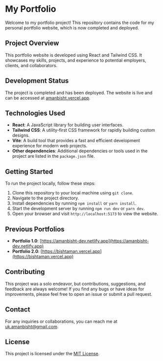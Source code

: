 # My Portfolio

Welcome to my portfolio project! This repository contains the code for my personal portfolio website, which is now completed and deployed.



## Project Overview

This portfolio website is developed using React and Tailwind CSS. It showcases my skills, projects, and experience to potential employers, clients, and collaborators.



## Development Status

The project is completed and has been deployed. The website is live and can be accessed at [amanbisht.vercel.app](https://amanbisht.vercel.app).



## Technologies Used

- **React**: A JavaScript library for building user interfaces.
- **Tailwind CSS**: A utility-first CSS framework for rapidly building custom designs.
- **Vite**: A build tool that provides a fast and efficient development experience for modern web projects.
- **Other dependencies**: Additional dependencies or tools used in the project are listed in the `package.json` file.



## Getting Started

To run the project locally, follow these steps:

1. Clone this repository to your local machine using `git clone`.
2. Navigate to the project directory.
3. Install dependencies by running `npm install` or `yarn install`.
4. Start the development server by running `npm run dev` or `yarn dev`.
5. Open your browser and visit `http://localhost:5173` to view the website.



## Previous Portfolios

- **Portfolio 1.0**: [https://amanbisht-dev.netlify.app](https://amanbisht-dev.netlify.app)
- **Portfolio 2.0**: [https://bishtaman.vercel.app](https://bishtaman.vercel.app)



## Contributing

This project was a solo endeavor, but contributions, suggestions, and feedback are always welcome! If you find any bugs or have ideas for improvements, please feel free to open an issue or submit a pull request.



## Contact

For any inquiries or collaborations, you can reach me at [uk.amanbisht@gmail.com](mailto:uk.amanbisht@gmail.com).



## License

This project is licensed under the [MIT License](LICENSE).
